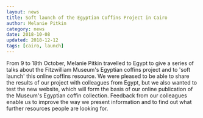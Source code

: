 ```yaml
---
layout: news
title: Soft launch of the Egyptian Coffins Project in Cairo
author: Melanie Pitkin
category: news
date: 2018-10-08
updated: 2018-12-12
tags: [cairo, launch]
---
```


From 9 to 18th October, Melanie Pitkin travelled to Egypt to give a series of talks about 
the Fitzwilliam Museum's Egyptian coffins project and to 'soft launch' this online coffins 
resource. We were pleased to be able to share the results of our project with colleagues 
from Egypt, but we also wanted to test the new website, which will form the basis of our 
online publication of the Museum's Egyptian coffin collection. Feedback from our colleagues 
enable us to improve the way we present information and to find out what further resources 
people are looking for.